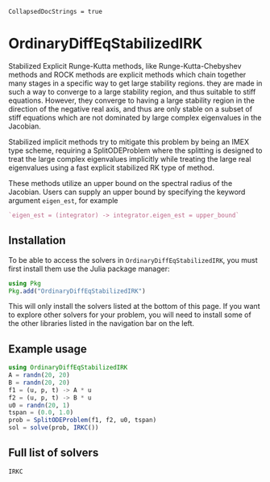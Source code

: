 ```@meta
CollapsedDocStrings = true
```

# OrdinaryDiffEqStabilizedIRK

Stabilized Explicit Runge-Kutta methods,
like Runge-Kutta-Chebyshev methods and ROCK methods
are explicit methods which chain together many stages in a specific way to get large stability regions.
they are made in such a way to converge to a large stability region,
and thus suitable to stiff equations.
However, they converge to having a large stability region in the direction of the negative real axis,
and thus are only stable on a subset of stiff equations which are not dominated by large complex eigenvalues in the Jacobian.

Stabilized implicit methods try to mitigate this problem by being an IMEX type scheme,
requiring a SplitODEProblem where the splitting is designed to treat the large complex eigenvalues implicitly
while treating the large real eigenvalues using a fast explicit stabilized RK type of method.

These methods utilize an upper bound on the spectral radius of the Jacobian.
Users can supply an upper bound by specifying the keyword argument `eigen_est`, for example

```julia
`eigen_est = (integrator) -> integrator.eigen_est = upper_bound`
```

## Installation

To be able to access the solvers in `OrdinaryDiffEqStabilizedIRK`, you must first install them use the Julia package manager:

```julia
using Pkg
Pkg.add("OrdinaryDiffEqStabilizedIRK")
```

This will only install the solvers listed at the bottom of this page.
If you want to explore other solvers for your problem,
you will need to install some of the other libraries listed in the navigation bar on the left.

## Example usage

```julia
using OrdinaryDiffEqStabilizedIRK
A = randn(20, 20)
B = randn(20, 20)
f1 = (u, p, t) -> A * u
f2 = (u, p, t) -> B * u
u0 = randn(20, 1)
tspan = (0.0, 1.0)
prob = SplitODEProblem(f1, f2, u0, tspan)
sol = solve(prob, IRKC())
```

## Full list of solvers

```@docs
IRKC
```
